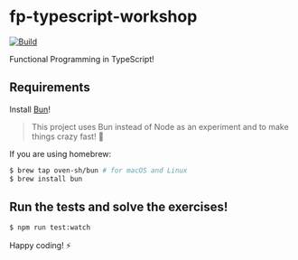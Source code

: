 # fp-typescript-workshop

[![Build](https://github.com/kutyel/fp-typescript-workshop/actions/workflows/main.yml/badge.svg?branch=master)](https://github.com/kutyel/fp-typescript-workshop/actions/workflows/main.yml)

Functional Programming in TypeScript!

## Requirements

Install [Bun](https://bun.sh/docs/installation)!

> This project uses Bun instead of Node as an experiment and to make things crazy fast! 🚄

If you are using homebrew:

```sh
$ brew tap oven-sh/bun # for macOS and Linux
$ brew install bun
```

## Run the tests and solve the exercises!

```sh
$ npm run test:watch
```

Happy coding! ⚡️
